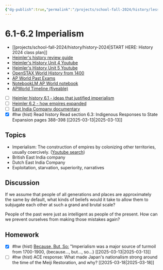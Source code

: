 ```yaml
---
{"dg-publish":true,"permalink":"/projects/school-fall-2024/history/lessons/6-1-2-imperialism/"}
---
```



#  6.1-6.2 Imperialism

- [[projects/school-fall-2024/history/history-2024\|START HERE: History 2024 class plan]]
- [Heimler's history review guide](https://resources.heimlershistory.com/products/ap-world-heimler-review-guide)
- [Heimler's History Unit 4 Youtube](https://www.youtube.com/playlist?list=PLEHRHjICEfDVG6osVMx-168RjRmHv7eby)
- [Heimler's History Unit 5 Youtube](https://www.youtube.com/playlist?list=PLEHRHjICEfDVqlm9W8s3LiDUJDF_M7eBv)
- [OpenSTAX World History from 1400](https://openstax.org/books/world-history-volume-2/pages/1-introduction)
- [AP World Past Exams](https://apcentral.collegeboard.org/courses/ap-world-history/exam/past-exam-questions)
- [NotebookLM AP World notebook](https://notebooklm.google.com/notebook/94b83796-38ce-42a3-b8c6-61630d55f2a2)
- [APWorld Timeline (fiveable)](https://library.fiveable.me/ap-world/faqs/ultimate-ap-world-timeline/blog/7wbnilPDIokeXB7TZ9e3)


- [ ] [Heimler history 6.1 - ideas that justified imperialism](https://www.youtube.com/watch?v=DrjQ1dir1SI&list=PLEHRHjICEfDUcEYepeOH1x30epqrxfHoW&index=1&pp=iAQB)
- [ ] [Heimler 6.2 - how empires expanded](https://www.youtube.com/watch?v=r06Dub-CmD8&list=PLEHRHjICEfDUcEYepeOH1x30epqrxfHoW&index=2&pp=iAQB)
- [ ] [East India Company documentary](https://www.youtube.com/watch?v=ut4eWW-UElA&pp=ygUaZWFzdCBpbmRpYSBjb21wYW55IGhpc3Rvcnk%3D)
- [x] #hw (hist) Read history  Read section 6.3: Indigenous Responses to State Expansion pages 388–398 [[2025-03-13\|2025-03-13]]

## Topics


- Imperialism: The construction of empires by colonizing other territories, usually coercively. ([Youtube search](https://www.youtube.com/results?search_query=Imperialism:%20The%20construction%20of%20empires%20by%20colonizing%20other%20territories,%20usually%20coercively.))
- British East India company
- Dutch East India Company
- Exploitation, starvation, superiority, narratives

## Discussion

If we assume that people of all generations and places are approximately the same by default, what kinds of beliefs would it take to allow them to subjugate each other at such a grand and brutal scale?

People of the past were just as intelligent as people of the present. How can we prevent ourselves from making those mistakes again?

## Homework

- [x] #hw (hist) [Because, But, So:](https://school.ginosterous.com/projects/school-fall-2024/language/language-review/because-but-so-exercises) "Imperialism was a major source of turmoil from 1700-1900, {because..., but..., so...} [[2025-03-13\|2025-03-13]]
- [ ] #hw (hist) ACE response: What made Japan's nationalism strong around the time of the Meiji Restoration, and why? [[2025-03-18\|2025-03-18]]
